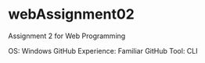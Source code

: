 # webAssignment02

Assignment 2 for Web Programming

OS: Windows
GitHub Experience: Familiar
GitHub Tool: CLI

